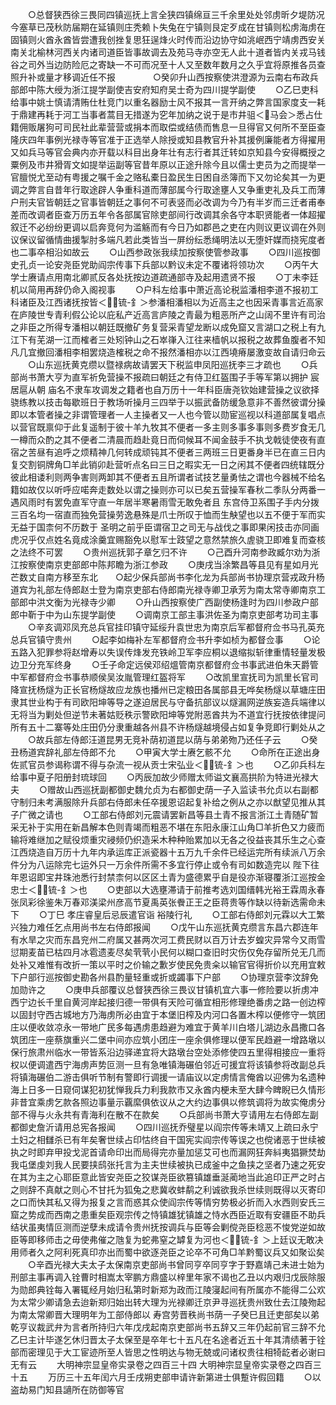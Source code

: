 <!-- { "loadSidebar": true } -->
　　○总督狭西徐三畏同四镇巡抚上言全狭四镇绵亘三千余里处处邻虏昕夕堤防况今塞草已茂秋防届期在延镇则庄秃赖卜失兔在宁镇则艮定歹成在甘镇则松虏海虏在固镇则火酋永酋皆尝遭我创挫复思狂逞烽火时传而沿边协守如洮岷西宁靖虏西安关南关北榆林河西关内诸司道臣皆事故调去及苑马寺亦空无人此十道者皆内关戎马钱谷之司外当边防险厄之寄缺一不可而况至十人又至数年数月之久乎宜将原推各员查照升补或量才移调近任不报
　　　　○癸卯升山西按察使洪澄源为云南右布政兵部郎中陈大绶为浙江提学副使吉安府知府吴士奇为四川提学副使
　　○乙巳吏科给事中姚士慎请清贿仕杜竞门以重名器励士风不报其一言开纳之弊言国家度支一耗于鼎建再耗于河工当事者蒿目无措遂为穵年加纳之说于是市井驵＜马会＞悉占仕籍佣贩屠狗可司民社此辈营营或捐本而取偿或结债而售息一旦得官又何所不至臣查隆庆四年事例光禄寺等官准于正选举人除授或知县教官升补其援例廉能者方得擢用又如兵马等官会典内亦开载以科目出身年壮有志行者其迁转如京知县今安得概授之粟例及市井猾胥文如提举运副等官昔年原以正途升除今且以儒士吏员为之而提举一官膻悦尤至动有粤援之嘱千金之赂私橐日盈民生日困自丞簿而下又勿论矣其一为更调之弊言自昔年行取途辟人争重科道而薄部属今行取途壅人又争重吏礼及兵工而薄户刑夫官皆朝廷之官事皆朝廷之事何不可表竖而必改调为今乃有半岁而三迁者甫奉差而改调者臣查万历五年令各部属官除吏部间行改调其余各守本职贤能者一体超擢叙迁不必纷纷更调以启奔竞何为滥觞而有今日乃如郡邑之吏在内则议更议调在外则议保议留循情曲援掣肘多端凡若此类皆当一屏纷纭悉绳明法以无堕奸媒而挠宪度者也二事卒相沿如故云
　　○山西参政张我续加按察使管参政事
　　○四川巡按御史孔贞一论安尧臣党助阎宗传事下兵部以黔议未定不覆诸将领功次
　　○丙午大学士赓请点用南北卿贰反各处抚按边道疏通部寺及起用遗贤不报
　　○丁未李廷机以简用再辞仍命入阁视事
　　○户科左给事中萧近高论税监潘相李道不报初工科诸臣及江西诸抚按皆＜锍-釒＞参潘相潘相以为近高主之也因采青事言近高家在庐陵世专青利假公论以庇私产近高言庐陵之青最为粗恶所产之山阔不里许有司治之非臣之所得专潘相以朝廷既撤矿务复营采青望龙断以成免窟又言湖口之税上有九江下有芜湖一江而榷者三处矧钟山之石崒嵂入江往来樯帆以报税之故葬鱼腹者不知凡几宜撤回潘相李相罢烧造榷税之命不报然潘相亦以江西墝瘠屡激变故自请归命云
　　○山东巡抚黄克缵以暨禄病故请罢天下税监申凤阳巡抚李三才疏也
　　○兵部尚书萧大亨为直军祈免营操不报疏曰朝廷之有侍卫红盔围子手等军第以拥护  宸居扈从朝  庙名不隶车攻调发之籍者也自万历十一年科臣唐尧钦始建营操之议欲择骁练教以技击每歇班日于教场听操月三四举于以振武备防缓急意非不善然彼谓分操即以本管者操之非谓管理者一人主操者又一人也今管以勋宦巡视以科道部属复唱点以营官既禀仰于此复遥制于彼十羊九牧其不便者一多主则多事多事则多费岁食无几一樽而众酌之其不便者二清晨而趋赴竟日而伺候耳不闻金鼓手不执戈戟徒使夜有直宿之苦昼有追呼之烦精神几何转成顽钝其不便者三两班三日更番身半已在直三日内复交割铜牌角□羊此销卯赴营听点名曰三日之暇实无一日之闲其不便者四统辖既分彼此相诿利则两争害则两卸其不便者五且所谓者试技艺量勇怯之谓也今器械不给名籍如故仅以听呼应喏奔走数处以谓之操则亦可以已矣五营操军春秋二季队分两番一遇风雨时有罢免直军守直一年居半寒暑雨雪无敢免者且  东宫侍卫系围子手内分拨三百名均一宿直而独免营操劳逸悬殊是爪士所叹于恤而生觖望也以五不便于军而实无益于国柰何不历数于  圣明之前乎臣谓宿卫之司无与战伐之事即果闲技击亦同画虎况乎仅点姓名竟成涂羹宜赐豁免以慰军士跂望之意然禁旅久虗骁卫即难复而查核之法终不可罢
　　○贵州巡抚郭子章乞归不许
　　○己酉升河南参政臧尔劝为浙江按察使南京吏部郎中陈邦瞻为浙江参政
　　○庚戌当涂繁昌等县见有星如月光芒数丈自南方移至东北　　○起少保兵部尚书李化龙为兵部尚书协理京营戎政升杨道宾为礼部左侍郎赵士登为南京吏部右侍郎南光禄寺卿卫承芳为南太常寺卿南京工部郎中洪文衡为光禄寺少卿
　　○升山西按察使广西副使杨逢时为四川参政户部郎中靳于中为山东提学副使
　　○调南京工部主事洪佐圣为南京吏部考功司主事
　　○辛亥调邓凤充总兵官挂印镇守延绥升袁世忠为南京后军都督府佥书马孔英充总兵官镇守贵州
　　○起李如梅补左军都督府佥书升李如桢为都督佥事
　　○论五路入犯罪参将赵增寿以失误传烽发充铁岭卫军李应桐以退缩拟斩律重情轻量发极边卫分充军终身
　　○壬子命定远侯邓绍熅管南京都督府佥书事武进伯朱天爵管中军都督府佥书事恭顺侯吴汝胤管理红盔将军
　　○改凯里宣抚司为凯里长官司降宣抚杨燧为正长官杨燧故应龙族也播州已定粮田各属部县无哗矣杨燧以草塘庄田隶其世业构于有司欧阳坤等导之遂迫居民与守备抗部议以燧漏网逆族妄造兵端律以无将当为剿处但逆节未著姑贬秩示警欧阳坤等党附恶酋共为不道宜行抚按依律提问所有五十二寨等处庄田仍分隶重越各州县不许杨燧越境侵占如复争竞即行剿处从之
　　○故兵部左侍郎汪道昆男无竞补荫初道昆以荫与弟弟歾乃还任子云
　　○癸丑杨道宾辞礼部左侍郎不允
　　○甲寅大学士赓乞骸不允
　　○命所在正途出身佐贰官员参谒称谓不得与杂流一视从贡士宋弘业＜锍-釒＞也
　　○乙卯兵科左给事中夏子阳册封琉球回
　　○丙辰加故少师赠太师谥文襄高拱阶为特进光禄大夫
　　○赠故山西巡抚副都御史魏允贞为右都御史荫一子入监读书允贞以右副都守制归未考满服除升兵部右侍郎未任卒援恩诏起复补给之例从之亦以猷望见推从其子广微之请也
　　○工部右侍郎刘元震请罢新昌等县土青不报言浙江土青随矿暂采无补于实用在新昌解本色则青竭而粗恶不堪在东阳永康江山角□羊折色又力疲而输将难继加之赋役烦重灾祲频仍织造采木种种贻累加以无各之役益丧其乐生之心查江西烧造自万历十九年内承运库正派瓷器十五万九千余件已经运完所有续派八万余件分为八运除完七运外只一万余件所需不多宜行停止或令有司如数造完以  陛下往年恩诏即宝井珠池悉行封禁柰何以区区土青为盛德累乎自是役亦渐寝覆浙江巡按金忠士＜锍-釒＞也
　　○吏部以大选壅滞请于前推考选刘国缙韩光裕王霖周永春张凤彩徐鉴朱万春邓渼梁州彦高节夏禹英张餋正王之臣蒋贵等作缺以待新选需命未下
　　○丁巳  孝庄睿皇后忌辰遣官诣  裕陵行礼
　　○工部右侍郎刘元霖以大工繁兴独力难任乞点用尚书左右侍郎报闻
　　○戊午山东巡抚黄克缵言东昌六郡连年有水旱之灾而东昌兖州二府属又甚两次河工费民财以百万计去岁蝗灾异常今又雨雪愆期麦苗已枯四月冰雹遗麦尽矣茕茕小民何以糊口查旧时灾伤仅免存留所兑无几而处补又难惟有改折一策以平时之价输之歉岁使民免贵籴以输官官得折价以充用宜敕下户部行巡按御史勘各州县酌量轻重或折或蠲事下户部
　　○协理京营李汶辞免加勋许之
　　○庚申兵部覆议总督狭西徐三畏议甘镇机宜六事一修险要以折虏冲西宁边长千里自黄河岸起接归德一带俱有天险可循宜相形修理绝番虏之路一创边榨以固封守西古城地方乃海虏所必由宜于本堡旧榨及内河口各置木榨以便修守一筑团庄以便收敛凉永一带地广民多每遇虏患趋避为难宜于黄羊川白塔儿湖边永昌撒口各筑团庄一座蔡旗重兴二堡中间亦应筑小团庄一座余俱修理以便军民趋避一增路墩以保行旅肃州临水一带皆系沿边驿递宜将大路墩台空处添修使四五里得相接应一重将权以便调遣西宁海虏声势叵测一旦有急唯镇海碾伯邻近可援宜将该镇参将改副总兵将镇海碾伯二游击俱听节制有警即行调援一请庙议以定虏情言俺酋以迎佛为名遗种海上日多一日窥伺谋犯初犹惮我兵力利我款市又永酋内梗未至大肆今睥睨已久情形非昔宜乘虏乞款各照边事量示覊縻俱依议从之大约边事俱以修筑调将为故实俺虏分部不得与火永共有青海利在散不在款矣
　　○兵部尚书萧大亨请用左右侍郎左副都御史詹沂请用总宪各报闻
　　○四川巡抚乔璧星以阎宗传等未靖又上疏曰永宁土妇之相讎杀已有年矣奢世续占印怙终自干国宪实阎宗传等误之也傥诸恶于世续被执之时即弃甲投戈泥首请命印出而局得完亦量加惩艾可也而漏网狂奔紏夷猖獗焚劫我屯堡虔刘我人民要挟鸱张托言为主夫世续被执已成釜中之鱼挟之坚者乃速之死安在其为主之心耶臣意此皆安尧臣之狡谋尧臣欲篡镇雄垂涎蔺地当此追印正严之时占之则辞不真献之则心不甘托为狐兔之悲冀收蚌鹬之利诚欲我杀世续则既得以灭寄印之口而快其私又得为报复之言而惑其众使阎宗传等情穷势极必折而入水西则安氏三窟之势成而西南之患重矣臣观宗传之恃镇雄犹镇雄之恃水西臣近取有安疆臣不助兵结状虽夷情叵测而逆孽未成请令贵州抚按调兵与臣等会剿傥尧臣稔恶不悛党逆如故臣等即移师击之毋使弗催之虺复为蛇弗窒之罅复为河也＜锍-釒＞上廷议无敢决用师者久之阿利死真印亦出而蜀中欲逐尧臣之论卒不可角□羊黔蜀议兵又如聚讼矣
　　○辛酉光禄大夫太子太保南京吏部尚书曾同亨卒同亨字于野嘉靖己未进士始为刑部主事再调入铨曹时相嵩太宰鹏方鼎盛以梓里年家不谒也乙丑以内艰归戊辰除服为勋郎典铨每入署辄经月始归私第时新郑为政而江陵寖起间有所属亦不能得二公欢为太常少卿请急去迨新郑归始出转大理为光禄卿迁京尹寻巡抚贵州致仕去江陵歾起为南太常卿晋大理明年为工部侍郎以  寿宫劳晋秩尚书荫一子癸巳且迁吏部矣以弟乾亨议裁武弁为言者所持归六年戊戌起南京吏部尚书五辞又三年仍起前官三辞不允乙巳主计毕遂乞休归晋太子太保至是卒年七十五凡在名途者近五十年其清绩著于铨部而密理见于大工宦迹所至人皆思之性明达与物无兢或问诸权贵往相犄龁者必谢曰无有云
　　大明神宗显皇帝实录卷之四百三十四
大明神宗显皇帝实录卷之四百三十五
　　万历三十五年闰六月壬戌朔吏部申请许新第进士俱蹔许假回籍
　　○以盗劫易门知县讁所在防御等官
